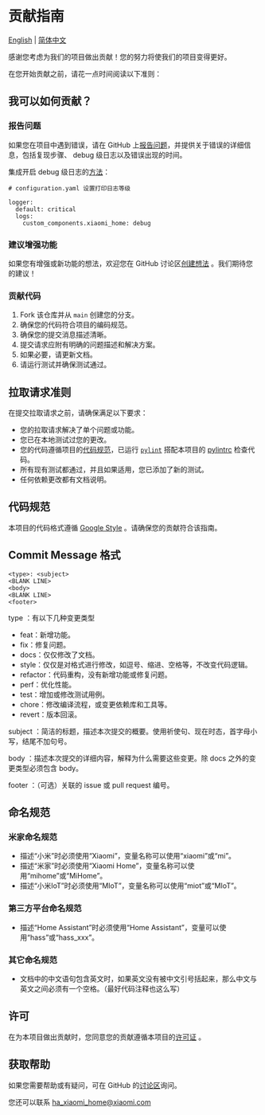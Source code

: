 # 贡献指南

[English](../CONTRIBUTING.md) | [简体中文](./CONTRIBUTING_zh.md)

感谢您考虑为我们的项目做出贡献！您的努力将使我们的项目变得更好。

在您开始贡献之前，请花一点时间阅读以下准则：

## 我可以如何贡献？

### 报告问题

如果您在项目中遇到错误，请在 GitHub 上[报告问题](https://github.com/vayci/ha_xiaomi_home/issues/new/)，并提供关于错误的详细信息，包括复现步骤、 debug 级日志以及错误出现的时间。

集成开启 debug 级日志的[方法](https://www.home-assistant.io/integrations/logger/#log-filters)：

```
# configuration.yaml 设置打印日志等级

logger:
  default: critical
  logs:
    custom_components.xiaomi_home: debug
```

### 建议增强功能

如果您有增强或新功能的想法，欢迎您在 GitHub 讨论区[创建想法](https://github.com/vayci/ha_xiaomi_home/discussions/new?category=ideas) 。我们期待您的建议！

### 贡献代码

1. Fork 该仓库并从 `main` 创建您的分支。
2. 确保您的代码符合项目的编码规范。
3. 确保您的提交消息描述清晰。
4. 提交请求应附有明确的问题描述和解决方案。
5. 如果必要，请更新文档。
6. 请运行测试并确保测试通过。

## 拉取请求准则

在提交拉取请求之前，请确保满足以下要求：

- 您的拉取请求解决了单个问题或功能。
- 您已在本地测试过您的更改。
- 您的代码遵循项目的[代码规范](#代码规范)，已运行 [`pylint`](https://github.com/google/pyink) 搭配本项目的 [pylintrc](../.pylintrc) 检查代码。
- 所有现有测试都通过，并且如果适用，您已添加了新的测试。
- 任何依赖更改都有文档说明。

## 代码规范

本项目的代码格式遵循 [Google Style](https://google.github.io/styleguide/pyguide.html) 。请确保您的贡献符合该指南。

## Commit Message 格式

```
<type>: <subject>
<BLANK LINE>
<body>
<BLANK LINE>
<footer>
```

type ：有以下几种变更类型

- feat：新增功能。
- fix：修复问题。
- docs：仅仅修改了文档。
- style：仅仅是对格式进行修改，如逗号、缩进、空格等，不改变代码逻辑。
- refactor：代码重构，没有新增功能或修复问题。
- perf：优化性能。
- test：增加或修改测试用例。
- chore：修改编译流程，或变更依赖库和工具等。
- revert：版本回滚。

subject ：简洁的标题，描述本次提交的概要。使用祈使句、现在时态，首字母小写，结尾不加句号。

body ：描述本次提交的详细内容，解释为什么需要这些变更。除 docs 之外的变更类型必须包含 body。

footer ：（可选）关联的 issue 或 pull request 编号。

## 命名规范

### 米家命名规范

- 描述“小米”时必须使用“Xiaomi”，变量名称可以使用“xiaomi”或“mi”。
- 描述“米家”时必须使用“Xiaomi Home”，变量名称可以使用“mihome”或“MiHome”。
- 描述“小米IoT”时必须使用“MIoT”，变量名称可以使用“miot”或“MIoT”。

### 第三方平台命名规范

- 描述“Home Assistant”时必须使用“Home Assistant”，变量可以使用“hass”或“hass_xxx”。

### 其它命名规范

- 文档中的中文语句包含英文时，如果英文没有被中文引号括起来，那么中文与英文之间必须有一个空格。（最好代码注释也这么写）

## 许可

在为本项目做出贡献时，您同意您的贡献遵循本项目的[许可证](../LICENSE.md) 。

## 获取帮助

如果您需要帮助或有疑问，可在 GitHub 的[讨论区](https://github.com/vayci/ha_xiaomi_home/discussions/)询问。

您还可以联系 ha_xiaomi_home@xiaomi.com
